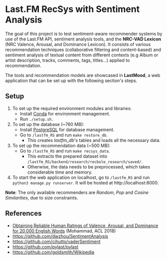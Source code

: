 # Last.FM RecSys with Sentiment Analysis

The goal of this project is to test sentiment-aware recommender systems by use of the Last.FM API, sentiment analysis tools, and the **NRC-VAD Lexicon** (NRC Valence, Arousal, and Dominance Lexicon).
It consists of various recommendation techniques (collaborative filtering and content-based) and sentiment analysis of textual content from different contexts (e.g Album or artist description, tracks, comments, tags, titles...) applied to recommendation. 

The tools and recommendation models are showcased in **LastMood**, a web application that can be set up with the following section's steps.

## Setup

1. To set up the required environment modules and libraries:
    - Install [Conda](https://conda.io/projects/conda/en/latest/user-guide/install/index.html) for environment management.
    - Run `./setup.sh`.
3. To set up the database (~760 MB):
    - Install [PostgreSQL](https://www.postgresql.org/download/) for database management.
    - Go to `/lastfm_RS` and run `make restore_db`.
        - This creates _lastfm\_db_'s tables and loads all the necessary data.
4. To set up the recommendation data (~500 MB):
    -  Go to `/lastfm_RS` and run `make recsys_data`.
        -  This extracts the prepared dataset into `/lastfm_RS/backend/research/recbole_research/saved/`.
        -  Otherwise, the data needs to be preprocessed, which takes considerable time and memory.
5. To start the web application on localhost, go to `/lastfm_RS` and run `python3 manage.py runserver`. It will be hosted at http://localhost:8000.

**Note**: The only available recommenders are _Random_, _Pop_ and _Cosine Similarities_, due to size constraints.

## References

* [Obtaining Reliable Human Ratings of Valence, Arousal, and Dominance for 20,000 English Words](https://aclanthology.org/P18-1017) (Mohammad, ACL 2018)
* https://github.com/dwzhou/SentimentAnalysis
* https://github.com/cjhutto/vaderSentiment
* https://github.com/pylast/pylast
* https://github.com/goldsmith/Wikipedia
